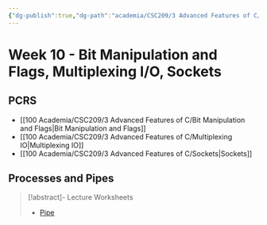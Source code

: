 ```yaml
---
{"dg-publish":true,"dg-path":"academia/CSC209/3 Advanced Features of C/Week 10 - Bit Manipulation and Flags, Multiplexing IO, Sockets.md","permalink":"/academia/csc-209/3-advanced-features-of-c/week-10-bit-manipulation-and-flags-multiplexing-io-sockets/","tags":["cs","lecture","note","university"],"created":"2025-03-17T18:24:21.629-04:00","updated":"2025-03-24T23:49:28.296-04:00"}
---
```



# Week 10 - Bit Manipulation and Flags, Multiplexing I/O, Sockets

## PCRS

- [[100 Academia/CSC209/3 Advanced Features of C/Bit Manipulation and Flags\|Bit Manipulation and Flags]]
- [[100 Academia/CSC209/3 Advanced Features of C/Multiplexing IO\|Multiplexing IO]]
- [[100 Academia/CSC209/3 Advanced Features of C/Sockets\|Sockets]]

## Processes and Pipes

> [!abstract]- Lecture Worksheets
> - [Pipe](https://share.goodnotes.com/s/kZ8ORvresIViGpnitSDLH4)
